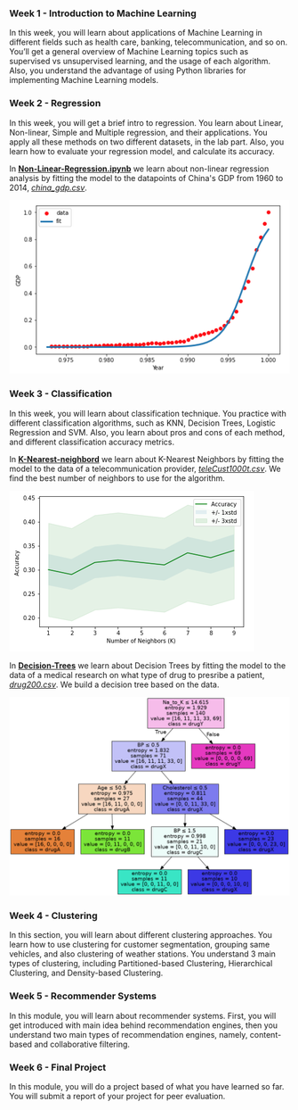 
### Week 1 - Introduction to Machine Learning

In this week, you will learn about applications of Machine Learning in different fields such as health care, banking, telecommunication, and so on. You’ll get a general overview of Machine Learning topics such as supervised vs unsupervised learning, and the usage of each algorithm. Also, you understand the advantage of using Python libraries for implementing Machine Learning models.

### Week 2 - Regression

In this week, you will get a brief intro to regression. You learn about Linear, Non-linear, Simple and Multiple regression, and their applications. You apply all these methods on two different datasets, in the lab part. Also, you learn how to evaluate your regression model, and calculate its accuracy.

In [**Non-Linear-Regression.ipynb**](https://github.com/dtemir/data-science-IBM/blob/main/machine-learning/Non-Linear-Regression.ipynb) 
we learn about non-linear regression analysis by fitting the model to the datapoints of China's GDP from 1960 to 2014, [*china_gdp.csv*](https://github.com/dtemir/data-science-IBM/tree/main/machine-learning/china_gdp.csv).

![non-linear regression model on China's GDP](demos/Non-Linear_Regression.png)

### Week 3 - Classification

In this week, you will learn about classification technique. You practice with different classification algorithms, such as KNN, Decision Trees, Logistic Regression and SVM. Also, you learn about pros and cons of each method, and different classification accuracy metrics.

In [**K-Nearest-neighbord**](https://github.com/dtemir/data-science-IBM/blob/main/machine-learning/K-Nearest-neighbord.ipynb)
we learn about K-Nearest Neighbors by fitting the model to the data of a telecommunication provider, [*teleCust1000t.csv*](https://github.com/dtemir/data-science-IBM/blob/main/machine-learning/teleCust1000t.csv). We find the best number of neighbors to use for the algorithm.

![k-nearest neighbor on telecommunication company](demos/K-Nearest_Neighbor.png)

In [**Decision-Trees**](https://github.com/dtemir/data-science-IBM/blob/main/machine-learning/Decision-Trees.ipynb) we learn about Decision Trees by fitting the model to the data of a medical research on what type of drug to presribe a patient, [*drug200.csv*](https://github.com/dtemir/data-science-IBM/blob/main/machine-learning/drug200.csv). We build a decision tree based on the data.

![decision tree on medical research](demos/drugtree.png)

### Week 4 - Clustering

In this section, you will learn about different clustering approaches. You learn how to use clustering for customer segmentation, grouping same vehicles, and also clustering of weather stations. You understand 3 main types of clustering, including Partitioned-based Clustering, Hierarchical Clustering, and Density-based Clustering.

### Week 5 - Recommender Systems

In this module, you will learn about recommender systems. First, you will get introduced with main idea behind recommendation engines, then you understand two main types of recommendation engines, namely, content-based and collaborative filtering.

### Week 6 - Final Project

In this module, you will do a project based of what you have learned so far. You will submit a report of your project for peer evaluation.

